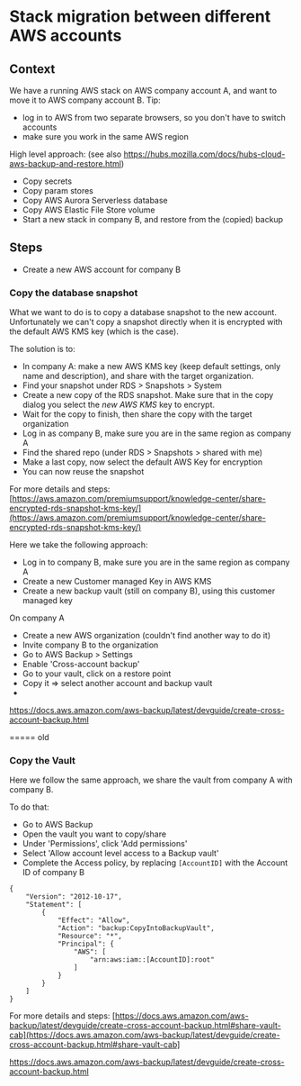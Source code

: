 # Stack migration between different AWS accounts

## Context
We have a running AWS stack on AWS company account A, and want to move it to AWS company account B.
Tip: 
- log in to AWS from two separate browsers, so you don't have to switch accounts
- make sure you work in the same AWS region

High level approach: (see also https://hubs.mozilla.com/docs/hubs-cloud-aws-backup-and-restore.html)
- Copy secrets
- Copy param stores
- Copy AWS Aurora Serverless database
- Copy AWS Elastic File Store volume 
- Start a new stack in company B, and restore from the (copied) backup

## Steps
- Create a new AWS account for company B

### Copy the database snapshot
What we want to do is to copy a database snapshot to the new account. Unfortunately we can't copy a snapshot directly when it is encrypted with the default AWS KMS key (which is the case). 

The solution is to:
- In company A: make a new AWS KMS key (keep default settings, only name and description), and share with the target organization.
- Find your snapshot under RDS > Snapshots > System
- Create a new copy of the RDS snapshot. Make sure that in the copy dialog you select the *new AWS KMS* key to encrypt. 
- Wait for the copy to finish, then share the copy with the target organization
- Log in as company B, make sure you are in the same region as company A
- Find the shared repo (under RDS > Snapshots > shared with me)
- Make a last copy, now select the default AWS Key for encryption
- You can now reuse the snapshot

For more details and steps: [https://aws.amazon.com/premiumsupport/knowledge-center/share-encrypted-rds-snapshot-kms-key/](https://aws.amazon.com/premiumsupport/knowledge-center/share-encrypted-rds-snapshot-kms-key/)




Here we take the following approach:
- Log in to company B, make sure you are in the same region as company A
- Create a new Customer managed Key in AWS KMS
- Create a new backup vault (still on company B), using this customer managed key

On company A
- Create a new AWS organization (couldn't find another way to do it)
- Invite company B to the organization
- Go to AWS Backup > Settings
- Enable 'Cross-account backup'
- Go to your vault, click on a restore point
- Copy it => select another account and backup vault
- 

https://docs.aws.amazon.com/aws-backup/latest/devguide/create-cross-account-backup.html







===== old
### Copy the Vault
Here we follow the same approach, we share the vault from company A with company B.

To do that:
- Go to AWS Backup
- Open the vault you want to copy/share
- Under 'Permissions', click 'Add permissions'
- Select 'Allow account level access to a Backup vault'
- Complete the Access policy, by replacing `[AccountID]` with the Account ID  of company B
```
{
    "Version": "2012-10-17",
    "Statement": [
        {
            "Effect": "Allow",
            "Action": "backup:CopyIntoBackupVault",
            "Resource": "*",
            "Principal": {
                "AWS": [
                    "arn:aws:iam::[AccountID]:root"
                ]
            }
        }
    ]
}
```

For more details and steps: [https://docs.aws.amazon.com/aws-backup/latest/devguide/create-cross-account-backup.html#share-vault-cab](https://docs.aws.amazon.com/aws-backup/latest/devguide/create-cross-account-backup.html#share-vault-cab]

https://docs.aws.amazon.com/aws-backup/latest/devguide/create-cross-account-backup.html


